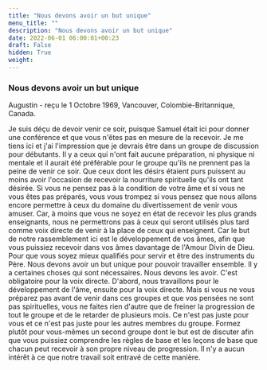 ```yaml
---
title: "Nous devons avoir un but unique"
menu_title: ""
description: "Nous devons avoir un but unique"
date: 2022-06-01 06:00:01+00:23
draft: False
hidden: True
weight:
---
```

### Nous devons avoir un but unique

Augustin - reçu le 1 Octobre 1969, Vancouver, Colombie-Britannique, Canada.

Je suis déçu de devoir venir ce soir, puisque Samuel était ici pour donner une conférence et que vous n'êtes pas en mesure de la recevoir. Je me tiens ici et j'ai l'impression que je devrais être dans un groupe de discussion pour débutants. Il y a ceux qui n'ont fait aucune préparation, ni physique ni mentale et il aurait été préférable pour le groupe qu'ils ne prennent pas la peine de venir ce soir. Que ceux dont les désirs étaient purs puissent au moins avoir l'occasion de recevoir la nourriture spirituelle qu'ils ont tant désirée. Si vous ne pensez pas à la condition de votre âme et si vous ne vous êtes pas préparés, vous vous trompez si vous pensez que nous allons encore permettre à ceux du domaine du divertissement de venir vous amuser. Car, à moins que vous ne soyez en état de recevoir les plus grands enseignants, nous ne permettrons pas à ceux qui seront utilisés plus tard comme voix directe de venir à la place de ceux qui enseignent. Car le but de notre rassemblement ici est le développement de vos âmes, afin que vous puissiez recevoir dans vos âmes davantage de l'Amour Divin de Dieu. Pour que vous soyez mieux qualifiés pour servir et être des instruments du Père. Nous devons avoir un but unique pour pouvoir travailler ensemble. Il y a certaines choses qui sont nécessaires. Nous devons les avoir. C'est obligatoire pour la voix directe. D'abord, nous travaillons pour le développement de l'âme, ensuite pour la voix directe. Mais si vous ne vous préparez pas avant de venir dans ces groupes et que vos pensées ne sont pas spirituelles, vous ne faites rien d'autre que de freiner la progression de tout le groupe et de le retarder de plusieurs mois. Ce n'est pas juste pour vous et ce n'est pas juste pour les autres membres du groupe. Formez plutôt pour vous-mêmes un second groupe dont le but est de discuter afin que vous puissiez comprendre les règles de base et les leçons de base que chacun peut recevoir à son propre niveau de progression. Il n'y a aucun intérêt à ce que notre travail soit entravé de cette manière.
